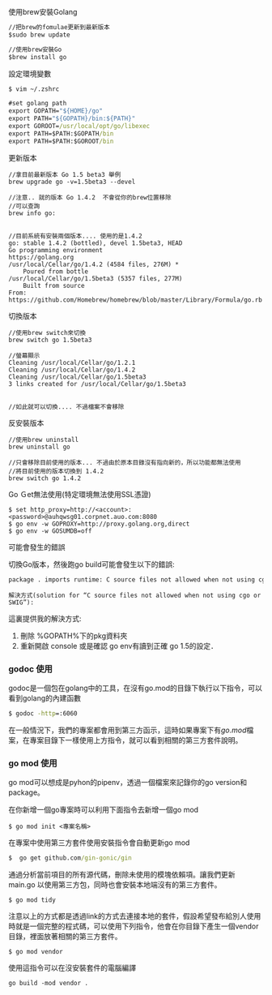 使用brew安裝Golang 

```cmd
//把brew的fomulae更新到最新版本
$sudo brew update

//使用brew安裝Go
$brew install go
```


設定環境變數

```cmd
$ vim ~/.zshrc

#set golang path
export GOPATH="${HOME}/go"
export PATH="${GOPATH}/bin:${PATH}"
export GOROOT=/usr/local/opt/go/libexec
export PATH=$PATH:$GOPATH/bin
export PATH=$PATH:$GOROOT/bin
```

更新版本 

```
//拿目前最新版本 Go 1.5 beta3 舉例
brew upgrade go -v=1.5beta3 --devel

//注意.. 就的版本 Go 1.4.2  不會從你的brew位置移除
//可以查詢
brew info go:


//目前系統有安裝兩個版本.... 使用的是1.4.2
go: stable 1.4.2 (bottled), devel 1.5beta3, HEAD
Go programming environment
https://golang.org
/usr/local/Cellar/go/1.4.2 (4584 files, 276M) *
    Poured from bottle
/usr/local/Cellar/go/1.5beta3 (5357 files, 277M)
    Built from source
From: https://github.com/Homebrew/homebrew/blob/master/Library/Formula/go.rb
```


切換版本 

```
//使用brew switch來切換        
brew switch go 1.5beta3

//螢幕顯示
Cleaning /usr/local/Cellar/go/1.2.1
Cleaning /usr/local/Cellar/go/1.4.2
Cleaning /usr/local/Cellar/go/1.5beta3
3 links created for /usr/local/Cellar/go/1.5beta3


//如此就可以切換.... 不過檔案不會移除
```


反安裝版本 

```
//使用brew uninstall
brew uninstall go

//只會移除目前使用的版本... 不過由於原本目錄沒有指向新的，所以功能都無法使用
//將目前使用的版本切換到 1.4.2
brew switch go 1.4.2
```

Go Ｇet無法使用(特定環境無法使用SSL憑證)
```
$ set http_proxy=http://<account>:<password>@auhqwsg01.corpnet.auo.com:8080
$ go env -w GOPROXY=http://proxy.golang.org,direct
$ go env -w GOSUMDB=off
```

可能會發生的錯誤 


切換Go版本，然後跑go build可能會發生以下的錯誤: 
```
package . imports runtime: C source files not allowed when not using cgo or SWIG: atomic_amd64x.c defs.c float.c heapdump.c lfstack.c malloc.c mcache.c mcentral.c mem_darwin.c mfixalloc.c mgc0.c mheap.c msize.c os_darwin.c panic.c parfor.c proc.c runtime.c signal.c signal_amd64x.c signal_unix.c stack.c string.c sys_x86.c

解決方式(solution for “C source files not allowed when not using cgo or SWIG”): 

```
這裏提供我的解決方式: 

1. 刪除 %GOPATH%下的pkg資料夾
2. 重新開啟 console 或是確認 go env有讀到正確 go 1.5的設定．


### godoc 使用

godoc是一個包在golang中的工具，在沒有go.mod的目錄下執行以下指令，可以看到golang的內建函數

```cmd
$ godoc -http=:6060
```

在一般情況下，我們的專案都會用到第三方函示，這時如果專案下有*go.mod*檔案，在專案目錄下一樣使用上方指令，就可以看到相關的第三方套件說明。


### go mod 使用

go mod可以想成是pyhon的pipenv，透過一個檔案來記錄你的go version和package。

在你新增一個go專案時可以利用下面指令去新增一個go mod
```
$ go mod init <專案名稱>
```

在專案中使用第三方套件使用安裝指令會自動更新go mod

```cmd
$  go get github.com/gin-gonic/gin
```

通過分析當前項目的所有源代碼，刪除未使用的模塊依賴項。讓我們更新 main.go 以使用第三方包，同時也會安裝本地端沒有的第三方套件。

```
$ go mod tidy
```

注意以上的方式都是透過link的方式去連接本地的套件，假設希望發布給別人使用時就是一個完整的程式碼，可以使用下列指令，他會在你目錄下產生一個vendor目錄，裡面放著相關的第三方套件。

```
$ go mod vendor
```
使用這指令可以在沒安裝套件的電腦編譯
```
go build -mod vendor .
```